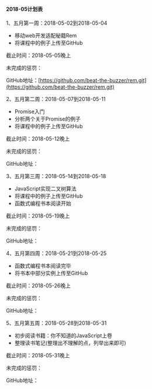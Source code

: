 #### 2018-05计划表

1、五月第一周：2018-05-02到2018-05-04

 - 移动web开发适配秘籍Rem
 - 将课程中的例子上传至GitHub

截止时间：2018-05-05晚上

未完成的惩罚：

GitHub地址：[https://github.com/beat-the-buzzer/rem.git](https://github.com/beat-the-buzzer/rem.git)

2、五月第二周：2018-05-07到2018-05-11

 - Promise入门
 - 分析两个关于Promise的例子
 - 将课程中的例子上传至GitHub

截止时间：2018-05-12晚上

未完成的惩罚：

GitHub地址：

3、五月第三周：2018-05-14到2018-05-18

 - JavaScript实现二叉树算法
 - 将课程中的例子上传至GitHub
 - 函数式编程书本阅读开始

截止时间：2018-05-19晚上

未完成的惩罚：

GitHub地址：

4、五月第四周：2018-05-21到2018-05-25

 - 函数式编程书本阅读完毕
 - 将书本中部分实例上传至GitHub

截止时间：2018-05-26晚上

未完成的惩罚：

GitHub地址：

5、五月第五周：2018-05-28到2018-05-31

 - 初步阅读书籍：你不知道的JavaScript上卷
 - 整理读书笔记(整理出不理解的点，列举出来即可)

截止时间：2018-05-31晚上

未完成的惩罚：

GitHub地址：

